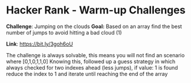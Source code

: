 # Hacker Rank - Warm-up Challenges
**Challenge**: Jumping on the clouds
**Goal:** Based on an array find the best number of jumps to avoid hitting a bad cloud (1)

**Link**: https://bit.ly/3goh6oU

The challenge is always solvable, this means you will not find an scenario where [0,1,0,1,1,0]
Knowing this, followed up a guess strategy in which always checked for two indexes ahead (less jumps), if value: 1 is found
reduce the index to 1 and iterate until reaching the end of the array
